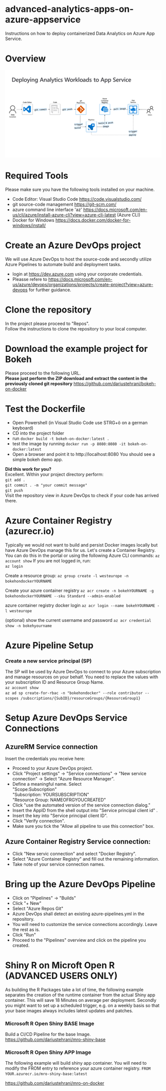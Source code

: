 # advanced-analytics-apps-on-azure-appservice
Instructions on how to deploy containerized Data Analytics on Azure App Service.

# Overview
![analytics-docker-appservice-overview](/images/overview.png)

# Required Tools
Please make sure you have the following tools installed on your machine.  
* Code Editor: Visual Studio Code
https://code.visualstudio.com/ 
* git source-code management
https://git-scm.com/
* azure command line interface 'az'
https://docs.microsoft.com/en-us/cli/azure/install-azure-cli?view=azure-cli-latest (Azure CLI) 
* Docker for Windows
https://docs.docker.com/docker-for-windows/install/

# Create an Azure DevOps project
We will use Azure DevOps to host the source-code and secondly utilize Azure Pipelines to automate build and deployment tasks.

* login at https://dev.azure.com using your corporate credentials.
* Pleasse refere to https://docs.microsoft.com/en-us/azure/devops/organizations/projects/create-project?view=azure-devops for further guidance.

# Clone the repository
In the project please proceed to "Repos".  
Follow the instructions to clone the repository to your local computer.

# Download the example project for Bokeh
Please proceed to the following URL.    
**Please just perform the ZIP download and extract the content in the previously cloned git repository**
https://github.com/dariustehrani/bokeh-on-docker

# Test the Dockerfile
* Open Powershell (in Visual Studio Code use STRG+ö on a german keyboard)
* CD into the project folder
* run ````docker build -t bokeh-on-docker:latest .````
* test the image by running ````docker run -p 8080:8080 -it bokeh-on-docker:latest````
* Open a browser and point it to http://localhost:8080
You should see a simple bokeh demo app.

**Did this work for you?**  
Excellent. Within your project directory perform:  
````git add . ````  
````git commit . -m "your commit message"````  
````git push````  
Visit the repository view in Azure DevOps to check if your code has arrived there.

# Azure Container Registry (azurecr.io)
Typically we would not want to build and persist Docker images locally but have Azure DevOps manage this for us. Let's create a Container Registry. You can do this in the portal or using the following Azure CLI commands:
````az account show````
If you are not logged in, run:  
````az login````

Create a resource group:
````az group create -l westeurope -n bokehondockerYOURNAME```` 

Create your azure container registry
````az acr create -n bokehYOURNAME -g bokehondockerYOURNAME --sku Standard --admin-enabled````

azure container registry docker login
````az acr login --name bokehYOURNAME -l westeurope````  

(optional) show the current username and password
````az acr credential show -n bokehyourname````

# Azure Pipeline Setup

### Create a new service principal (SP)
The SP will be used by Azure DevOps to connect to your Azure subscription and manage resources on your behalf.
You need to replace the values with your subscription ID and Resource Group Name.  
````az account show````  
````az ad sp create-for-rbac -n "bokehondocker" --role contributor --scopes /subscriptions/{SubID}/resourceGroups/{ResourceGroup1}````

# Setup Azure DevOps Service Connections

## AzureRM Service connection
Insert the credentials you receive here:
* Proceed to your Azure DevOps project.
* Click "Project settings" -> "Service connections" -> "New service connection" -> Select "Azure Resource Manager".
* Define a meaningful name. Select  
"Scope:Subscription"  
"Subscription: YOURSUBSCRIPTION"  
"Resource Group: NAMEOFRGYOUCREATED"  
* Click "use the automated version of the service connection dialog."
* Insert the AppID from the shell output into "Service principal client id" . 
* Insert the key into "Service principal client ID".
* Click "Verify connection".  
* Make sure you tick the "Allow all pipeline to use this connection" box.

## Azure Container Registry Service connection:
* Click "New servic connection" and select "Docker Registry".
* Select "Azure Container Registry" and fill out the remaining information.
* Take note of your service connection names.

# Bring up the Azure DevOps Pipeline
* Click on "Pipelines" -> "Builds"
* Click "+ New"
* Select "Azure Repos Git"
* Azure DevOps shall detect an existing azure-pipelines.yml in the repository.
* You will need to customize the service connections accordingly. Leave the rest as is.
* Click "Run"
* Proceed to the "Pipelines" overview and click on the pipeline you created.

# Shiny R on Microft Open R (ADVANCED USERS ONLY)
As building the R Packages take a lot of time, the following example separates the creation of the runtime container from the actual Shiny app container. This will save 18 Minutes on average per deployment. Secondly you might want to set up a scheduled trigger, e.g. on a weekly basis so that your base images always includes latest updates and patches.

### Microsoft R Open Shiny BASE Image
Build a CI/CD Pipeline for the base Image. 
https://github.com/dariustehrani/mro-shiny-base

### Microsoft R Open Shiny APP Image
The following example will build shiny app container. You will need to modify the FROM entry to reference your azure container registry.
````FROM YOUR.azurecr.io/mro-shiny-base:latest````

https://github.com/dariustehrani/mro-on-docker
